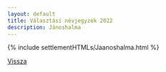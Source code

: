 ```yaml
---
layout: default
title: Választási névjegyzék 2022
description: Jánoshalma
---
```


{% include settlementHTMLs/Jaanoshalma.html %}

[Vissza](../)